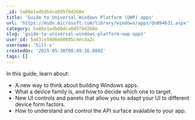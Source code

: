 ```yaml
---
_id: 5a88e1adbd6dca0d5f0d268e
title: 'Guide to Universal Windows Platform (UWP) apps'
url: 'https://msdn.microsoft.com/library/windows/apps/dn894631.aspx'
category: 5a88e1adbd6dca0d5f0d268e
slug: 'guide-to-universal-windows-platform-uwp-apps'
user_id: 5a83ce59d6eb0005c4ecda2c
username: 'bill-s'
createdOn: '2015-05-30T08:49:16.000Z'
tags: []
---
```


In this guide, learn about:
- A new way to think about building Windows apps.
- What a device family is, and how to decide which one to target.
- New UI controls and panels that allow you to adapt your UI to different device form factors.
- How to understand and control the API surface available to your app.
